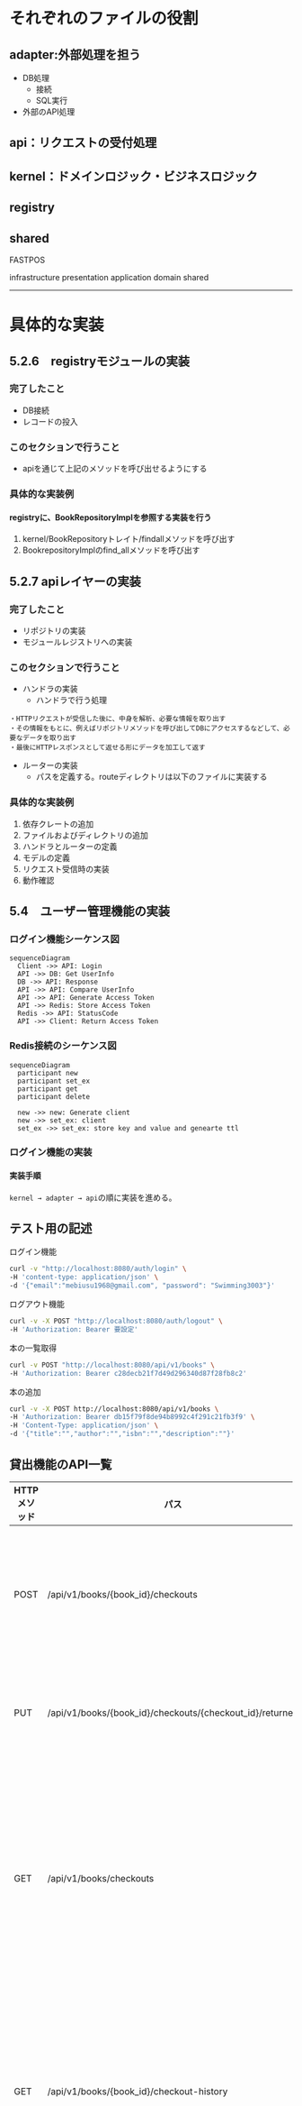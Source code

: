 # それぞれのファイルの役割

## adapter:外部処理を担う

* DB処理
  * 接続
  * SQL実行
* 外部のAPI処理

## api：リクエストの受付処理

## kernel：ドメインロジック・ビジネスロジック

## registry

## shared

FASTPOS

infrastructure
presentation
application
domain
shared

---

# 具体的な実装

## 5.2.6　registryモジュールの実装

### 完了したこと

* DB接続
* レコードの投入

### このセクションで行うこと

* apiを通じて上記のメソッドを呼び出せるようにする

### 具体的な実装例

#### registryに、BookRepositoryImplを参照する実装を行う

1. kernel/BookRepositoryトレイト/findallメソッドを呼び出す
2. BookrepositoryImplのfind_allメソッドを呼び出す

## 5.2.7 apiレイヤーの実装

### 完了したこと

* リポジトリの実装
* モジュールレジストリへの実装

### このセクションで行うこと

* ハンドラの実装
  * ハンドラで行う処理

```text
・HTTPリクエストが受信した後に、中身を解析、必要な情報を取り出す　
・その情報をもとに、例えばリポジトリメソッドを呼び出してDBにアクセスするなどして、必要なデータを取り出す
・最後にHTTPレスポンスとして返せる形にデータを加工して返す
```

* ルーターの実装
  * パスを定義する。routeディレクトリは以下のファイルに実装する

### 具体的な実装例

1. 依存クレートの追加
2. ファイルおよびディレクトリの追加
3. ハンドラとルーターの定義
4. モデルの定義
5. リクエスト受信時の実装
6. 動作確認

## 5.4　ユーザー管理機能の実装

### ログイン機能シーケンス図

```mermaid
sequenceDiagram
  Client ->> API: Login
  API ->> DB: Get UserInfo
  DB ->> API: Response 
  API ->> API: Compare UserInfo
  API ->> API: Generate Access Token
  API ->> Redis: Store Access Token
  Redis ->> API: StatusCode
  API ->> Client: Return Access Token

```

### Redis接続のシーケンス図

```mermaid
sequenceDiagram
  participant new
  participant set_ex
  participant get
  participant delete

  new ->> new: Generate client
  new ->> set_ex: client
  set_ex ->> set_ex: store key and value and genearte ttl

```

### ログイン機能の実装

#### 実装手順

`kernel → adapter → api`の順に実装を進める。

## テスト用の記述

ログイン機能

```zsh
curl -v "http://localhost:8080/auth/login" \
-H 'content-type: application/json' \
-d '{"email":"mebiusu1968@gmail.com", "password": "Swimming3003"}'
```

ログアウト機能

```zsh
curl -v -X POST "http://localhost:8080/auth/logout" \
-H 'Authorization: Bearer 要設定'
```

本の一覧取得

```zsh
curl -v POST "http://localhost:8080/api/v1/books" \
-H 'Authorization: Bearer c28decb21f7d49d296340d87f28fb8c2'
```

本の追加

```zsh
curl -v -X POST http://localhost:8080/api/v1/books \
-H 'Authorization: Bearer db15f79f8de94b8992c4f291c21fb3f9' \
-H 'Content-Type: application/json' \
-d '{"title":"","author":"","isbn":"","description":""}'
```


## 貸出機能のAPI一覧

|HTTPメソッド|パス|説明|Rustの関数名|
|------|---|---|---|
|POST|/api/v1/books/{book_id}/checkouts|蔵書の貸出操作を行う|checkout_book|
|PUT|/api/v1/books/{book_id}/checkouts/{checkout_id}/returned|蔵書を返却する|return_book|
|GET|/api/v1/books/checkouts|未返却の貸出中の蔵書一覧を取得する|show_checked_out_list|
|GET|/api/v1/books/{book_id}/checkout-history|該当蔵書の貸出履歴を取得する|checkout_history|
|GET|/api/v1/users/me/checkouts|自分が借りている蔵書の一覧を取得する||

### 実装の流れ

1. kernelでの型とRepositoryトレイトの追加
2. adapterでのトレイト実装
3. registryへの追加
4. apiでのAPI実装
